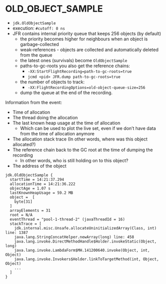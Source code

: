 # OLD_OBJECT_SAMPLE

- `jdk.OldObjectSample`
- execution: `#cutoff: 0 ns`
- JFR contains internal priority queue that keeps 256 objects (by default)
    - the priority becomes higher for neighbours when an object is garbage-collected 
    - weak-references - objects are collected and automatically deleted from the queue
    - the latest ones (survivals) become `OldObjectSample`
    -  paths-to-gc-roots you also get the reference chains:
        - `-XX:StartFlightRecording=path-to-gc-roots=true`
        - `jcmd <pid> JFR.dump path-to-gc-roots=true`
    - the number of objects to track:
        - `-XX:FlightRecordingOptions=old-object-queue-size=256`
    - dump the queue at the end of the recording.

Information from the event:
- Time of allocation
- The thread doing the allocation
- The last known heap usage at the time of allocation
    - Which can be used to plot the live set, 
    even if we don’t have data from the time of allocation anymore
- The allocation stack trace (In other words, where was this object allocated?)
- The reference chain back to the GC root at the time of dumping the recording
    - In other words, who is still holding on to this object?
- The address of the object

```
jdk.OldObjectSample {
  startTime = 14:21:37.294
  allocationTime = 14:21:36.222
  objectAge = 1.07 s
  lastKnownHeapUsage = 59.2 MB
  object =  [
    byte[31]
  ]
  arrayElements = 31
  root = N/A
  eventThread = "pool-1-thread-2" (javaThreadId = 16)
  stackTrace = [
    jdk.internal.misc.Unsafe.allocateUninitializedArray(Class, int) line: 1387
    java.lang.StringConcatHelper.newArray(long) line: 458
    java.lang.invoke.DirectMethodHandle$Holder.invokeStatic(Object, long)
    java.lang.invoke.LambdaForm$MH.141200640.invoke(Object, int, Object)
    java.lang.invoke.Invokers$Holder.linkToTargetMethod(int, Object, Object)
    ...
  ]
}
```